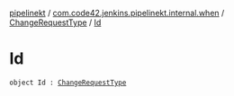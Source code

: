 [pipelinekt](../../index.md) / [com.code42.jenkins.pipelinekt.internal.when](../index.md) / [ChangeRequestType](index.md) / [Id](./-id.md)

# Id

`object Id : `[`ChangeRequestType`](index.md)